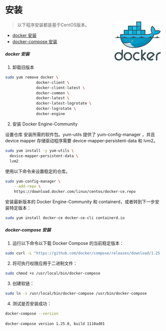 # 安装

<img src="./images/Docker.png" style="width:150px;float: right" class="no-zoom" />

> 以下程序安装都是基于CentOS版本。

* [docker 安装](/deploy/install?id=docker-安装)
* [docker-compose 安装](/deploy/install?id=docker-compose-安装)

##### docker 安装

1. 卸载旧版本

```bash
sudo yum remove docker \
              docker-client \
              docker-client-latest \
              docker-common \
              docker-latest \
              docker-latest-logrotate \
              docker-logrotate \
              docker-engine
```

2. 安装 Docker Engine-Community

设置仓库
安装所需的软件包。yum-utils 提供了 yum-config-manager ，并且 device mapper 存储驱动程序需要 device-mapper-persistent-data 和 lvm2。

``` bash
sudo yum install -y yum-utils \
  device-mapper-persistent-data \
  lvm2
```

使用以下命令来设置稳定的仓库。

``` bash
sudo yum-config-manager \
    --add-repo \
    https://download.docker.com/linux/centos/docker-ce.repo
```

安装最新版本的 Docker Engine-Community 和 containerd，或者转到下一步安装特定版本：

``` bash
sudo yum install docker-ce docker-ce-cli containerd.io
```

##### docker-compose 安装

1. 运行以下命令以下载 Docker Compose 的当前稳定版本：

```bash
sudo curl -L "https://github.com/docker/compose/releases/download/1.25.0/docker-compose-$(uname -s)-$(uname -m)" -o /usr/local/bin/docker-compose
```

2. 将可执行权限应用于二进制文件：

```bash
sudo chmod +x /usr/local/bin/docker-compose
```

3. 创建软链：

```bash
sudo ln -s /usr/local/bin/docker-compose /usr/bin/docker-compose
```

4. 测试是否安装成功：

``` bash
docker-compose --version

docker-compose version 1.25.0, build 1110ad01
```

